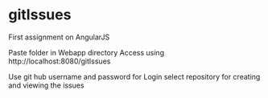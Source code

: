 # gitIssues
First assignment on AngularJS


Paste folder in Webapp directory
Access using http://localhost:8080/gitIssues

Use git hub username and password for Login
select repository for creating and viewing the issues
